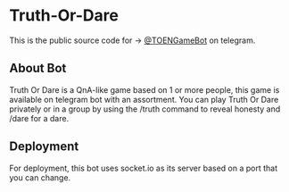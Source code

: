 # Truth-Or-Dare
This is the public source code for -> <a href='https://t.me/TOENGameBot'>@TOENGameBot</a> on telegram.

## About Bot
Truth Or Dare is a QnA-like game based on 1 or more people, this game is available on telegram bot with an assortment. You can play Truth Or Dare privately or in a group by using the /truth command to reveal honesty and /dare for a dare.

## Deployment
For deployment, this bot uses socket.io as its server based on a port that you can change.